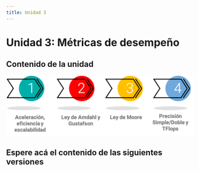```yaml
---
title: Unidad 3
---
```

# Unidad 3: Métricas de desempeño

## Contenido de la unidad

<img src="images/contenidoU3.png"/>

## Espere acá el contenido de las siguientes versiones